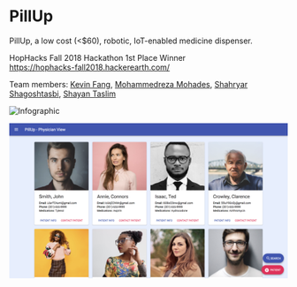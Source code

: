 # PillUp

PillUp, a low cost (<$60), robotic, IoT-enabled medicine dispenser.

HopHacks Fall 2018 Hackathon 1st Place Winner  
https://hophacks-fall2018.hackerearth.com/

Team members: [Kevin Fang](github.com/kevin-fang), [Mohammedreza Mohades](github.com/mmohades), [Shahryar Shagoshtasbi](github.com/shahsean), [Shayan Taslim](Sh4yy)

![Infographic](https://he-s3.s3.amazonaws.com/media/sprint/hophacks-fall-2018/team/437756/def3928desktop_hd.png)

![Web Page](https://github.com/kevin-fang/PillUp/blob/master/graphics/PillUp%20Physician%20View.png)